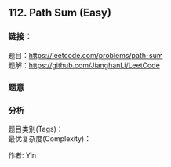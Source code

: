 ## 112. Path Sum (Easy)

### **链接**：
题目：https://leetcode.com/problems/path-sum  
题解：https://github.com/JianghanLi/LeetCode

### **题意**



### **分析**  
题目类别(Tags)：  
最优复杂度(Complexity)：  



作者: Yin
